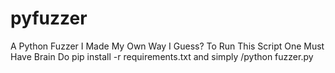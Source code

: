 # pyfuzzer
A Python Fuzzer I Made My Own Way I Guess?
To Run This Script One Must Have Brain
Do pip install -r requirements.txt
and simply /python fuzzer.py
